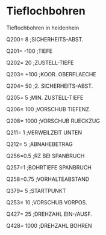 # Tieflochbohren
Tieflochbohren in heidenhein

Q200=	8 	;SICHERHEITS-ABST.

Q201=	-100 	;TIEFE

Q202=	20 	;ZUSTELL-TIEFE

Q203=	+100	 ;KOOR. OBERFLAECHE

Q204=	50	 ;2. SICHERHEITS-ABST.

Q205=	5	 ;MIN. ZUSTELL-TIEFE

Q206=	100 	;VORSCHUB TIEFENZ.

Q208=	1000	 ;VORSCHUB RUECKZUG

Q211=	1 	;VERWEILZEIT UNTEN

Q212=	5	 ;ABNAHEBETRAG

Q256=0.5 	;RZ BEI SPANBRUCH

Q257=1	;BOHRTIEFE SPANBRUCH

Q258=0.75 	;VORHALTEABSTAND

Q379=	5 	;STARTPUNKT

Q253=	10	 ;VORSCHUB VORPOS.

Q427=	25	 ;DREHZAHL EIN-/AUSF.

Q428=	1000	 ;DREHZAHL BOHREN



